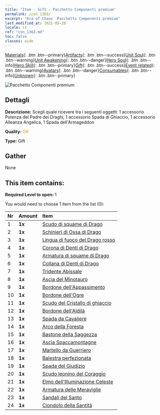 ```yaml
---
title: "Item - Gift - Pacchetto Componenti premium"
permalink: /con_1363/
excerpt: "Era of Chaos  Pacchetto Componenti premium"
last_modified_at: 2021-05-28
locale: it
ref: "con_1363.md"
toc: false
classes: wide
---
```

 [Materials](/ItemsIT/){: .btn .btn--primary}[Artifacts](/ItemsIT/Artifacts/){: .btn .btn--success}[Unit Soul](/ItemsIT/UnitSoul/){: .btn .btn--warning}[Unit Awakening](/ItemsIT/UnitAwakening/){: .btn .btn--danger}[Hero Soul](/ItemsIT/HeroSoul/){: .btn .btn--info}[Hero Skill](/ItemsIT/HeroSkill/){: .btn .btn--primary}[Gift](/ItemsIT/Gift/){: .btn .btn--success}[Event related](/ItemsIT/Events/){: .btn .btn--warning}[Avatars](/ItemsIT/Avatars/){: .btn .btn--danger}[Consumables](/ItemsIT/Consumables/){: .btn .btn--info}[Unknown](/ItemsIT/Unknown/){: .btn .btn--primary}

 ![Pacchetto Componenti premium](/images/t/i_907046.png)

## Dettagli
 **Descrizione:** Scegli quale ricevere tra i seguenti oggetti: 1 accessorio Potenza del Padre dei Draghi, 1 accessorio Spada di Ghiaccio, 1 accessorio Alleanza Angelica, 1 Spada dell'Armageddon

 **Quality:** <span style="color: #FF8C00">OK</span>

 **Type:** Gift

## Gather

  None

## This item contains:

 **Required Level to open:** 1

 You would need to choose 1 item from the list (0):

  | Nr | Amount |     Item    |
  |:---|:-------|:------------|
  | 1 |  **1x** | [Scudo di squame di Drago](/ItemsIT/art_144/) |  | 
  | 2 |  **1x** | [Schinieri di Ossa di Drago](/ItemsIT/art_145/) |  | 
  | 3 |  **1x** | [Lingua di fuoco del Drago rosso](/ItemsIT/art_146/) |  | 
  | 4 |  **1x** | [Corona di Denti di Drago](/ItemsIT/art_147/) |  | 
  | 5 |  **1x** | [Armatura di squame di Drago](/ItemsIT/art_148/) |  | 
  | 6 |  **1x** | [Collana di Denti di Drago](/ItemsIT/art_149/) |  | 
  | 7 |  **1x** | [Tridente Abissale](/ItemsIT/art_160/) |  | 
  | 8 |  **1x** | [Ascia del Minotauro](/ItemsIT/art_161/) |  | 
  | 9 |  **1x** | [Bordone dell'Appassimento](/ItemsIT/art_162/) |  | 
  | 10 |  **1x** | [Bordone dell'Ogre](/ItemsIT/art_163/) |  | 
  | 11 |  **1x** | [Scudo del Cristallo di ghiaccio](/ItemsIT/art_164/) |  | 
  | 12 |  **1x** | [Bordone dell'Aldilà](/ItemsIT/art_165/) |  | 
  | 13 |  **1x** | [Spada da Cavaliere](/ItemsIT/art_166/) |  | 
  | 14 |  **1x** | [Arco della Foresta](/ItemsIT/art_167/) |  | 
  | 15 |  **1x** | [Bastone della Saggezza](/ItemsIT/art_168/) |  | 
  | 16 |  **1x** | [Ascia Spaccamontagne](/ItemsIT/art_169/) |  | 
  | 17 |  **1x** | [Martello da Guerriero](/ItemsIT/art_170/) |  | 
  | 18 |  **1x** | [Balestra perfezionata](/ItemsIT/art_171/) |  | 
  | 19 |  **1x** | [Spada del Giudizio](/ItemsIT/art_150/) |  | 
  | 20 |  **1x** | [Scudo leonino del Coraggio](/ItemsIT/art_151/) |  | 
  | 21 |  **1x** | [Elmo dell'Illuminazione Celeste](/ItemsIT/art_152/) |  | 
  | 22 |  **1x** | [Armatura delle Meraviglie](/ItemsIT/art_153/) |  | 
  | 23 |  **1x** | [Sandali del Santo](/ItemsIT/art_154/) |  | 
  | 24 |  **1x** | [Ciondolo della Santità](/ItemsIT/art_155/) |  | 
